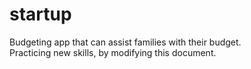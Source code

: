 # startup
Budgeting app that can assist families with their budget.<br>
Practicing new skills, by modifying this document.
